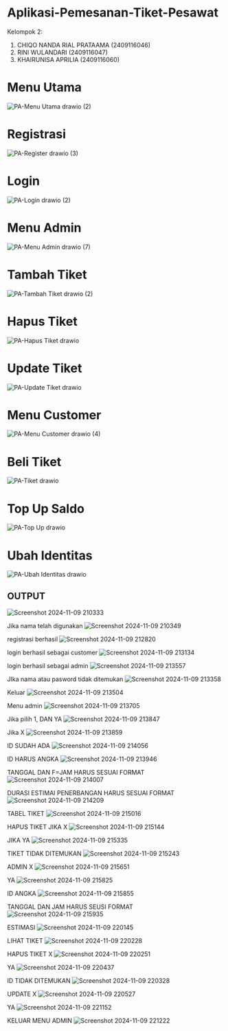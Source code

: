 # Aplikasi-Pemesanan-Tiket-Pesawat
Kelompok 2:

1.	CHIQO NANDA RIAL PRATAAMA	(2409116046) 
2.	RINI WULANDARI	(2409116047)
3.	KHAIRUNISA APRILIA	(2409116060)


# Menu Utama
![PA-Menu Utama drawio (2)](https://github.com/user-attachments/assets/25192355-1eba-4eb2-a16f-cb3ba49bf700)

# Registrasi 
![PA-Register drawio (3)](https://github.com/user-attachments/assets/a68b62d9-c7ca-487f-a686-339b56af4eb5)

# Login
![PA-Login drawio (2)](https://github.com/user-attachments/assets/b4680f14-94c2-4f73-a60e-9f0c48ba0ed6)

# Menu Admin
![PA-Menu Admin drawio (7)](https://github.com/user-attachments/assets/3faa6080-1dba-4df6-81ae-5de656541a3c)

# Tambah Tiket
![PA-Tambah Tiket drawio (2)](https://github.com/user-attachments/assets/e1972a0b-1729-47db-be65-0c2bb8aeac13)

# Hapus Tiket
![PA-Hapus Tiket drawio](https://github.com/user-attachments/assets/0b4eff19-73ae-4656-9b5d-719cf4da120e)

# Update Tiket
![PA-Update Tiket drawio](https://github.com/user-attachments/assets/15f51e32-7f9f-44ae-8f0c-dce752d3a631)

# Menu Customer
![PA-Menu Customer drawio (4)](https://github.com/user-attachments/assets/4749dc79-947c-47c6-85a8-ccbc735546b2)

# Beli Tiket
![PA-Tiket drawio](https://github.com/user-attachments/assets/f27a1611-7f01-45ef-b5b6-bdcc060ad592)

# Top Up Saldo
![PA-Top Up drawio](https://github.com/user-attachments/assets/7a1e4ac4-196e-48b1-a6e2-3859a3378c6f)

# Ubah Identitas
![PA-Ubah Identitas drawio](https://github.com/user-attachments/assets/6a2e0e95-09cd-4e00-9379-649e7d8108db)

## OUTPUT
![Screenshot 2024-11-09 210333](https://github.com/user-attachments/assets/e9ef5e8f-ec80-42fb-b570-be6e5cd3b12b)

Jika nama telah digunakan
![Screenshot 2024-11-09 210349](https://github.com/user-attachments/assets/52f0d02c-dcf4-478c-adbe-4816386ccdde)

registrasi berhasil
![Screenshot 2024-11-09 212820](https://github.com/user-attachments/assets/38782ffa-3743-4f41-a722-a06b7867f3aa)

login berhasil sebagai customer
![Screenshot 2024-11-09 213134](https://github.com/user-attachments/assets/573ceb9d-4d7e-4aec-a8ff-b236dea7ea6b)

login berhasil sebagai admin
![Screenshot 2024-11-09 213557](https://github.com/user-attachments/assets/35088d9c-f3b2-4ee9-9e31-5a9a27cda38f)

JIka nama atau pasword tidak ditemukan
![Screenshot 2024-11-09 213358](https://github.com/user-attachments/assets/8ee7a46c-b0ae-4a7c-9f14-6343f4551b57)

Keluar 
![Screenshot 2024-11-09 213504](https://github.com/user-attachments/assets/2f08fdd9-6d4d-466d-9d5e-b7109df24bf2)

Menu admin
![Screenshot 2024-11-09 213705](https://github.com/user-attachments/assets/e973e1a5-4c6e-4c97-adc3-1f642800af2f)

Jika pilih 1, DAN YA
![Screenshot 2024-11-09 213847](https://github.com/user-attachments/assets/a3d94251-82f9-4ed8-b97b-1c7155d38aa0)

Jika X
![Screenshot 2024-11-09 213859](https://github.com/user-attachments/assets/4a049fd2-2c92-4ec7-8e5d-626772f88120)

ID SUDAH ADA
![Screenshot 2024-11-09 214056](https://github.com/user-attachments/assets/2f260b10-7f26-45ee-b7d1-4634e74c585d)

ID HARUS ANGKA
![Screenshot 2024-11-09 213946](https://github.com/user-attachments/assets/882dee7b-576e-42d2-a2be-b5ce88eadae4)

TANGGAL DAN F=JAM HARUS SESUAI FORMAT
![Screenshot 2024-11-09 214007](https://github.com/user-attachments/assets/a38f0230-7574-40eb-9f55-0674e26fec4c)

DURASI ESTIMAI PENERBANGAN HARUS SESUAI FORMAT
![Screenshot 2024-11-09 214209](https://github.com/user-attachments/assets/557f0f2e-50dc-414a-8dcf-202f73410961)

TABEL TIKET
![Screenshot 2024-11-09 215016](https://github.com/user-attachments/assets/092c20cb-dede-471f-9b23-5ca4a27207dc)

HAPUS TIKET
JIKA X
![Screenshot 2024-11-09 215144](https://github.com/user-attachments/assets/ff1d59e2-759c-46d7-8f18-9cb0ce0ee20c)

JIKA YA
![Screenshot 2024-11-09 215335](https://github.com/user-attachments/assets/5f3cf7f9-2b76-4a7e-a4cd-d30b17bbb419)


TIKET TIDAK DITEMUKAN
![Screenshot 2024-11-09 215243](https://github.com/user-attachments/assets/79f7f6ba-c247-4534-9181-677a7acc900d)

ADMIN
X
![Screenshot 2024-11-09 215651](https://github.com/user-attachments/assets/fcd4858c-5ff4-4e5d-8e01-c729db52ebe6)

YA
![Screenshot 2024-11-09 215825](https://github.com/user-attachments/assets/d9ba5541-67d7-46ed-83c7-a21b46ba7534)

ID ANGKA 
![Screenshot 2024-11-09 215855](https://github.com/user-attachments/assets/02346660-83b5-4d9f-8459-71e5ceb22770)

TANGGAL DAN JAM HARUS SEUSI FORMAT
![Screenshot 2024-11-09 215935](https://github.com/user-attachments/assets/fb717d8b-634c-4213-9218-6d36087a6426)

ESTIMASI
![Screenshot 2024-11-09 220145](https://github.com/user-attachments/assets/08eb02da-6d81-4d19-9502-7a5110860b12)


LIHAT TIKET
![Screenshot 2024-11-09 220228](https://github.com/user-attachments/assets/b6f1d17d-e2bb-47f6-9bcf-faef755614b0)

HAPUS TIKET 
X
![Screenshot 2024-11-09 220251](https://github.com/user-attachments/assets/6ff45231-d44c-4776-81a5-43938126a889)

YA
![Screenshot 2024-11-09 220437](https://github.com/user-attachments/assets/aaabf743-e6fd-465b-97cd-74baff77fcd1)

ID TIDAK DITEMUKAN
![Screenshot 2024-11-09 220328](https://github.com/user-attachments/assets/29bd0e91-e677-4f4e-a782-47573a0f33f8)

UPDATE 
X
![Screenshot 2024-11-09 220527](https://github.com/user-attachments/assets/bba03084-7aee-4ab5-8173-978ae741ec1e)

YA
![Screenshot 2024-11-09 221152](https://github.com/user-attachments/assets/f4667a69-73a3-4a35-bb66-c26cd2ee8956)

KELUAR MENU ADMIN
![Screenshot 2024-11-09 221222](https://github.com/user-attachments/assets/355f0d23-e559-40fa-99ba-87ed92b40ff9)

